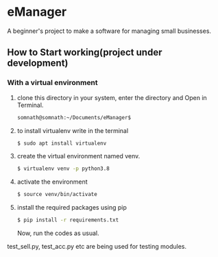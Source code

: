 # eManager
A beginner's project to make a software for managing small businesses.

## How to Start working(project under development)
### With a virtual environment
1. clone this directory in your system, enter the directory and Open in Terminal.
    ```sh
    somnath@somnath:~/Documents/eManager$ 
    ```
3. to install virtualenv write in the terminal
    ```sh
    $ sudo apt install virtualenv
    ```
 2. create the virtual environment named venv.
    ```sh
    $ virtualenv venv -p python3.8
    ```
 3. activate the environment
    ```sh
    $ source venv/bin/activate
    ```
 4. install the required packages using pip
    ```sh
    $ pip install -r requirements.txt
    ```
    Now, run the codes as usual.


test_sell.py, test_acc.py etc are being used for testing modules.

